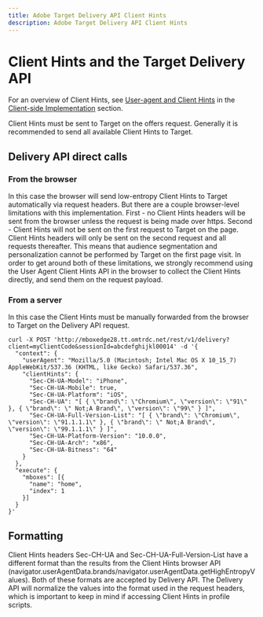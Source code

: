 ```yaml
---
title: Adobe Target Delivery API Client Hints
description: Adobe Target Delivery API Client Hints
--- 
```


# Client Hints and the Target Delivery API

For an overview of Client Hints, see [User-agent and Client Hints](../client-side/atjs/user-agent-and-client-hints.md) in the [Client-side Implementation](../../implement/client-side/) section.

Client Hints must be sent to Target on the offers request. Generally it is recommended to send all available Client Hints to Target.

## Delivery API direct calls

### From the browser

In this case the browser will send low-entropy Client Hints to Target automatically via request headers.  But there are a couple browser-level limitations with this implementation.  First - no Client Hints headers will be sent from the browser unless the request is being made over https.  Second - Client Hints will not be sent on the first request to Target on the page.  Client Hints headers will only be sent on the second request and all requests thereafter.  This means that audience segmentation and personalization cannot be performed by Target on the first page visit.  In order to get around both of these limitations, we strongly recommend using the User Agent Client Hints API in the browser to collect the Client Hints directly, and send them on the request payload.

### From a server

In this case the Client Hints must be manually forwarded from the browser to Target on the Delivery API request.

```
curl -X POST 'http://mboxedge28.tt.omtrdc.net/rest/v1/delivery?client=myClientCode&sessionId=abcdefghijkl00014' -d '{
  "context": {
    "userAgent": "Mozilla/5.0 (Macintosh; Intel Mac OS X 10_15_7) AppleWebKit/537.36 (KHTML, like Gecko) Safari/537.36",
    "clientHints": {
      "Sec-CH-UA-Model": "iPhone",
      "Sec-CH-UA-Mobile": true,
      "Sec-CH-UA-Platform": "iOS",
      "Sec-CH-UA": "[ { \"brand\": \"Chromium\", \"version\": \"91\" }, { \"brand\": \" Not;A Brand\", \"version\": \"99\" } ]",
      "Sec-CH-UA-Full-Version-List": "[ { \"brand\": \"Chromium\", \"version\": \"91.1.1.1\" }, { \"brand\": \" Not;A Brand\", \"version\": \"99.1.1.1\" } ]",
      "Sec-CH-UA-Platform-Version": "10.0.0",
      "Sec-CH-UA-Arch": "x86",
      "Sec-CH-UA-Bitness": "64"
    }
  },
  "execute": {
    "mboxes": [{
      "name": "home",
      "index": 1
    }]
  }
}'
```

## Formatting

Client Hints headers Sec-CH-UA and Sec-CH-UA-Full-Version-List have a different format than the results from the Client Hints browser API (navigator.userAgentData.brands/navigator.userAgentData.getHighEntropyValues). Both of these formats are accepted by Delivery API. The Delivery API will normalize the values into the format used in the request headers, which is important to keep in mind if accessing Client Hints in profile scripts.
